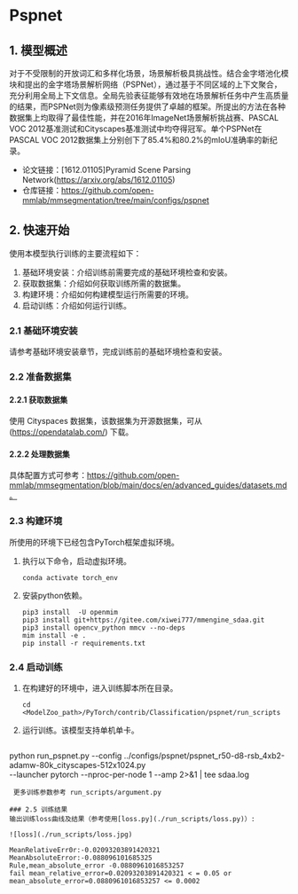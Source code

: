 
# Pspnet
## 1. 模型概述
对于不受限制的开放词汇和多样化场景，场景解析极具挑战性。结合金字塔池化模块和提出的金字塔场景解析网络（PSPNet），通过基于不同区域的上下文聚合，充分利用全局上下文信息。全局先验表征能够有效地在场景解析任务中产生高质量的结果，而PSPNet则为像素级预测任务提供了卓越的框架。所提出的方法在各种数据集上均取得了最佳性能，并在2016年ImageNet场景解析挑战赛、PASCAL VOC 2012基准测试和Cityscapes基准测试中均夺得冠军。单个PSPNet在PASCAL VOC 2012数据集上分别创下了85.4%和80.2%的mIoU准确率的新纪录。

- 论文链接：[1612.01105\]Pyramid Scene Parsing Network(https://arxiv.org/abs/1612.01105)
- 仓库链接：https://github.com/open-mmlab/mmsegmentation/tree/main/configs/pspnet

## 2. 快速开始
使用本模型执行训练的主要流程如下：
1. 基础环境安装：介绍训练前需要完成的基础环境检查和安装。
2. 获取数据集：介绍如何获取训练所需的数据集。
3. 构建环境：介绍如何构建模型运行所需要的环境。
4. 启动训练：介绍如何运行训练。

### 2.1 基础环境安装

请参考基础环境安装章节，完成训练前的基础环境检查和安装。

### 2.2 准备数据集
#### 2.2.1 获取数据集
 使用 Cityspaces 数据集，该数据集为开源数据集，可从 (https://opendatalab.com/) 下载。

#### 2.2.2 处理数据集
具体配置方式可参考：https://github.com/open-mmlab/mmsegmentation/blob/main/docs/en/advanced_guides/datasets.md。


### 2.3 构建环境

所使用的环境下已经包含PyTorch框架虚拟环境。
1. 执行以下命令，启动虚拟环境。
    ```
    conda activate torch_env
    ```
2. 安装python依赖。
    ```
    pip3 install  -U openmim 
    pip3 install git+https://gitee.com/xiwei777/mmengine_sdaa.git 
    pip3 install opencv_python mmcv --no-deps
    mim install -e .
    pip install -r requirements.txt

    ```

### 2.4 启动训练

1. 在构建好的环境中，进入训练脚本所在目录。
    ```
    cd <ModelZoo_path>/PyTorch/contrib/Classification/pspnet/run_scripts
    ```

2. 运行训练。该模型支持单机单卡。
    ```
python run_pspnet.py --config ../configs/pspnet/pspnet_r50-d8-rsb_4xb2-adamw-80k_cityscapes-512x1024.py \
       --launcher pytorch --nproc-per-node 1 --amp 2>&1 | tee sdaa.log
   ```
    更多训练参数参考 run_scripts/argument.py

### 2.5 训练结果
输出训练loss曲线及结果（参考使用[loss.py](./run_scripts/loss.py)）: 

![loss](./run_scripts/loss.jpg)

MeanRelativeErr0r:-0.02093203891420321
MeanAbsoluteError:-0.088096101685325
Rule,mean_absolute_error -0.0880961016853257
fail mean_relative_error=0.02093203891420321 < = 0.05 or mean_absolute_error=0.0880961016853257 <= 0.0002


